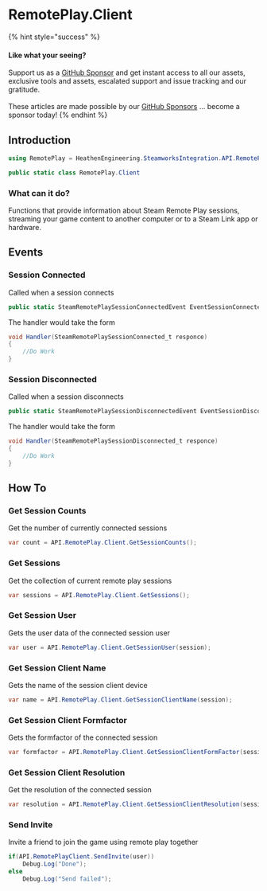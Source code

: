 # RemotePlay.Client

{% hint style="success" %}
#### Like what your seeing?

Support us as a [GitHub Sponsor](../../../../become-a-sponsor/) and get instant access to all our assets, exclusive tools and assets, escalated support and issue tracking and our gratitude.\
\
These articles are made possible by our [GitHub Sponsors](../../../../become-a-sponsor/) ... become a sponsor today!
{% endhint %}

## &#x20;Introduction

```csharp
using RemotePlay = HeathenEngineering.SteamworksIntegration.API.RemotePlay.Client;
```

```csharp
public static class RemotePlay.Client
```

### What can it do?

Functions that provide information about Steam Remote Play sessions, streaming your game content to another computer or to a Steam Link app or hardware.

## Events

### Session Connected

Called when a session connects

```csharp
public static SteamRemotePlaySessionConnectedEvent EventSessionConnected;
```

The handler would take the form

```csharp
void Handler(SteamRemotePlaySessionConnected_t responce)
{
    //Do Work
}
```

### Session Disconnected

Called when a session disconnects

```csharp
public static SteamRemotePlaySessionDisconnectedEvent EventSessionDisconnected;
```

The handler would take the form

```csharp
void Handler(SteamRemotePlaySessionDisconnected_t responce)
{
    //Do Work
}
```

## How To

### Get Session Counts

Get the number of currently connected sessions

```csharp
var count = API.RemotePlay.Client.GetSessionCounts();
```

### Get Sessions

Get the collection of current remote play sessions

```csharp
var sessions = API.RemotePlay.Client.GetSessions();
```

### Get Session User

Gets the user data of the connected session user

```csharp
var user = API.RemotePlay.Client.GetSessionUser(session);
```

### Get Session Client Name

Gets the name of the session client device

```csharp
var name = API.RemotePlay.Client.GetSessionClientName(session);
```

### Get Session Client Formfactor

Gets the formfactor of the connected session

```csharp
var formfactor = API.RemotePlay.Client.GetSessionClientFormFactor(session);
```

### Get Session Client Resolution

Get the resolution of the connected session

```csharp
var resolution = API.RemotePlay.Client.GetSessionClientResolution(session);
```

### Send Invite

Invite a friend to join the game using remote play together

```csharp
if(API.RemotePlayClient.SendInvite(user))
    Debug.Log("Done");
else
    Debug.Log("Send failed");
```
